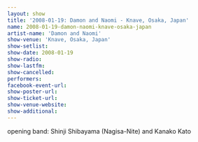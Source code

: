 ```yaml
---
layout: show
title: '2008-01-19: Damon and Naomi - Knave, Osaka, Japan'
name: 2008-01-19-damon-naomi-knave-osaka-japan
artist-name: 'Damon and Naomi'
show-venue: 'Knave, Osaka, Japan'
show-setlist: 
show-date: 2008-01-19
show-radio: 
show-lastfm: 
show-cancelled: 
performers: 
facebook-event-url: 
show-poster-url: 
show-ticket-url: 
show-venue-website: 
show-additional: 
---
```


opening band: Shinji Shibayama (Nagisa-Nite) and Kanako Kato